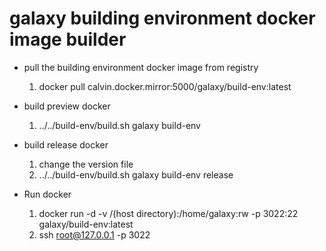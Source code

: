 # galaxy building environment docker image builder

* pull the building environment docker image from registry
    1. docker pull calvin.docker.mirror:5000/galaxy/build-env:latest
    
* build preview docker
    1. ../../build-env/build.sh galaxy build-env 
    
* build release docker
    1. change the version file
    2. ../../build-env/build.sh galaxy build-env release
    
* Run docker
    1. docker run -d -v /(host directory):/home/galaxy:rw -p 3022:22 galaxy/build-env:latest
    2. ssh root@127.0.0.1 -p 3022
